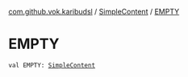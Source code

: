 [com.github.vok.karibudsl](../index.md) / [SimpleContent](index.md) / [EMPTY](.)

# EMPTY

`val EMPTY: `[`SimpleContent`](index.md)